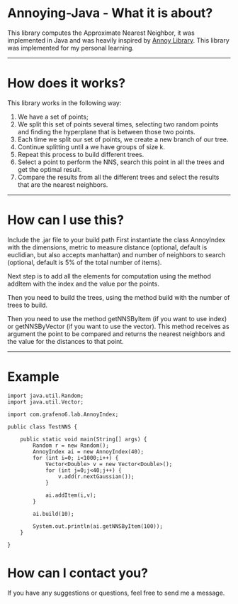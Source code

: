 # Annoying-Java - What it is about?

This library computes the Approximate Nearest Neighbor, it was implemented in Java and was heavily inspired by [Annoy Library](https://github.com/spotify/annoy). This library was implemented for my personal learning.
___

# How does it works?

This library works in the following way:

1. We have a set of points;
2. We split this set of points several times, selecting two random points and finding the hyperplane that is between those two points.
3. Each time we split our set of points, we create a new branch of our tree.
4. Continue splitting until a we have groups of size k.
5. Repeat this process to build different trees.
6. Select a point to perform the NNS, search this point in all the trees and get the optimal result.
7. Compare the results from all the different trees and select the results that are the nearest neighbors.
___

# How can I use this?

Include the .jar file to your build path
First instantiate the class AnnoyIndex with the dimensions, metric to measure distance (optional, default is euclidian, but also accepts manhattan) and number of neighbors to search (optional, default is 5% of the total number of items).

Next step is to add all the elements for computation using the method addItem with the index and the value por the points.

Then you need to build the trees, using the method build with the number of trees to build.

Then you need to use the method getNNSByItem (if you want to use index) or getNNSByVector (if you want to use the vector). This method receives as argument the point to be compared and returns the nearest neighbors and the value for the distances to that point.
___

# Example


```
import java.util.Random;
import java.util.Vector;

import com.grafeno6.lab.AnnoyIndex;

public class TestNNS {

	public static void main(String[] args) {
		Random r = new Random();
		AnnoyIndex ai = new AnnoyIndex(40);
		for (int i=0; i<1000;i++) {
			Vector<Double> v = new Vector<Double>();
			for (int j=0;j<40;j++) {
				v.add(r.nextGaussian());
			}

			ai.addItem(i,v);
		}	
		
		ai.build(10);

		System.out.println(ai.getNNSByItem(100));
	}

}
```

# How can I contact you?

If you have any suggestions or questions, feel free to send me a message.


